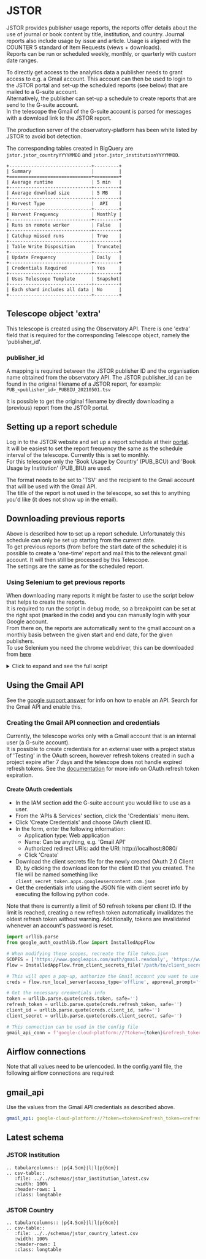 # JSTOR

JSTOR provides publisher usage reports, the reports offer details about the use of journal or book content by title, institution, and country. 
Journal reports also include usage by issue and article. 
Usage is aligned with the COUNTER 5 standard of Item Requests (views + downloads).  
Reports can be run or scheduled weekly, monthly, or quarterly with custom date ranges. 

To directly get access to the analytics data a publisher needs to grant access to e.g. a Gmail account. 
This account can then be used to login to the JSTOR portal and set-up the scheduled reports (see below) that are
 mailed to a G-suite account.  
Alternatively, the publisher can set-up a schedule to create reports that are send to the G-suite account.  
In the telescope the Gmail of the G-suite account is parsed for messages with a download link to the JSTOR report.

The production server of the observatory-platform has been white listed by JSTOR to avoid bot detection.

The corresponding tables created in BigQuery are `jstor.jstor_countryYYYYMMDD` and `jstor.jstor_institutionYYYYMMDD`.

```eval_rst
+------------------------------+---------+
| Summary                      |         |
+==============================+=========+
| Average runtime              | 5 min   |
+------------------------------+---------+
| Average download size        | 5 MB    |
+------------------------------+---------+
| Harvest Type                 |  API    |
+------------------------------+---------+
| Harvest Frequency            | Monthly |
+------------------------------+---------+
| Runs on remote worker        | False   |
+------------------------------+---------+
| Catchup missed runs          | True    |
+------------------------------+---------+
| Table Write Disposition      | Truncate|
+------------------------------+---------+
| Update Frequency             | Daily   |
+------------------------------+---------+
| Credentials Required         | Yes     |
+------------------------------+---------+
| Uses Telescope Template      | Snapshot|
+------------------------------+---------+
| Each shard includes all data | No      |
+------------------------------+---------+
```

## Telescope object 'extra'
This telescope is created using the Observatory API. There is one 'extra' field that is required for the
 corresponding Telescope object, namely the 'publisher_id'.   

### publisher_id
A mapping is required between the JSTOR publisher ID and the organisation name obtained from the observatory API.
The JSTOR publisher_id can be found in the original filename of a JSTOR report, for example:  
`PUB_<publisher_id>_PUBBIU_20210501.tsv`

It is possible to get the original filename by directly downloading a (previous) report from the JSTOR portal.

## Setting up a report schedule
Log in to the JSTOR website and set up a report schedule at their [portal](https://www.jstor.org/publisher-reports/#request-schedules).  
It will be easiest to set the report frequency the same as the schedule interval of the telescope. Currently this is set
 to monthly.  
For this telescope only the 'Book Usage by Country' (PUB_BCU) and 'Book Usage by Institution' (PUB_BIU) are used.  

The format needs to be set to 'TSV' and the recipient to the Gmail account that will be used with the Gmail API.  
The title of the report is not used in the telescope, so set this to anything you'd like (it does not show up in the email).  

## Downloading previous reports
Above is described how to set up a report schedule. Unfortunately this schedule can only be set up starting from the
 current date.  
To get previous reports (from before the start date of the schedule) it is possible to create a 'one-time' report and
 mail this to the relevant gmail account. It will then still be processed by this Telescope.  
The settings are the same as for the scheduled report.

### Using Selenium to get previous reports
When downloading many reports it might be faster to use the script below that helps to create the reports.  
It is required to run the script in debug mode, so a breakpoint can be set at the right spot (marked in the code) and
 you can manually login with your Google account.  
From there on, the reports are automatically sent to the gmail account on a monthly basis between the given start and
 end date, for the given publishers.  
To use Selenium you need the chrome webdriver, this can be downloaded from [here](https://chromedriver.chromium.org/downloads)

<details>
    <summary> Click to expand and see the full script </summary>

```python
import platform
import time
from datetime import datetime

import pendulum
from selenium import webdriver
from selenium.common.exceptions import ElementClickInterceptedException
from selenium.webdriver.common.action_chains import ActionChains
from selenium.webdriver.common.keys import Keys
from selenium.webdriver.support.ui import Select


def main():
    """ Create the JSTOR 'Book Usage by Country' and 'Book Usage by Institution' reports that are in the past and 
    can't be scheduled.
    Needs to be run in debug mode, because it requires manual sign in at breakpoint (to avoid bot detection).

    Reports are created at a monthly granularity between the start_date and end_date.
    The reports are created for each publisher in the 'publisher_names' list and a link to the report is send to the 
    email_address.
    
    There are some 'sleep' statements so the driver waits for the page to load.
    A common issue is that the driver fails at the 'select report' step. The dropdown menu becomes unclickable. It 
    might become clickable after waiting a few seconds or it is necessary to refresh the page and possibly do the 
    reCAPTCHA that shows up.
    
    :return: None.
    """

    """ Customise values """
    driver_path = '/path/to/chromedriver'
    # The publisher name is the exact text displayed when you click 'Select a publisher'
    publisher_names = ["UCL Press (uclpress)", "ANU Press (anuepress)"]
    email_address = 'address@gmail.com'
    start_date = pendulum.datetime(2016, 10, 1)
    end_date = pendulum.now()
    """ Customise values """

    # Initialise webdriver and go to jstor url to login
    driver = webdriver.Chrome(executable_path=driver_path)
    driver.implicitly_wait(10)
    driver.get('https://www.jstor.org/publisher-reports/')

    # Close cookies bar
    try:  # <-------- set breakpoint here and manually sign in
        driver.find_element_by_xpath('//*[@id="onetrust-close-btn-container"]/button').click()
    except:
        pass

    # Click 'create report'
    driver.find_element_by_id('create-report-button').click()

    # Loop through months
    period = pendulum.period(start_date, end_date)
    for dt in period.range('months'):
        # Loop through publishers
        for publisher_name in publisher_names:
            for report_type in ["PUB_BCU", "PUB_BIU"]:
                # Select the publisher
                select_publisher = Select(driver.find_element_by_id('institution-list'))
                select_publisher.select_by_visible_text(publisher_name)

                # Set report type to 'one-time'
                driver.find_element_by_id('is-scheduled-no').click()

                # Select the report type
                time.sleep(5)
                if driver.find_element_by_id('template-list').get_attribute('disabled'):
                    print('pause')  # <----- optionally add breakpoint to wait longer than 5s
                select_report = Select(driver.find_element_by_id('template-list'))
                select_report.select_by_value(report_type)

                # Skip month if month is not finished yet
                if dt.end_of('month') >= pendulum.now():
                    continue

                # Get start and end date of one month
                start_month = dt
                end_month = dt.end_of('month')

                # Set the start and end date
                set_calendar_dates(driver, start_month, end_month)

                # Set the report format
                driver.find_element_by_xpath('//*[@id="available-reports"]/div/fieldset[4]/div[2]/label').click()

                # Fill in email address
                if platform.system() == 'Darwin':
                    key = Keys.COMMAND
                else:
                    key = Keys.CONTROL
                driver.find_element_by_name('email_address').send_keys(key, "a")
                driver.find_element_by_name('email_address').send_keys(email_address)

                # Click continue
                driver.find_element_by_xpath('//*[@id="create-report"]/div[2]/pharos-button').click()

                # Click submit, test if duplicate report
                time.sleep(5)
                try:
                    # Submit if not duplicate
                    driver.find_element_by_xpath('//*[@id="create-report"]/div[2]/pharos-button[2]').click()
                    print(f'Created report, name: {publisher_name}, type: {report_type}, start: {start_month}, '
                          f'end: {end_month}')
                except ElementClickInterceptedException:
                    # Close if duplicate
                    if driver.find_element_by_xpath('//*[@id="available-reports"]/div/div/div/div['
                                                    '1]/span/strong').text == 'Duplicate report found!':
                        driver.find_element_by_xpath('//*[@id="create-report"]/button').click()
                        print(f'Report already exists, name: {publisher_name}, type: {report_type}, '
                              f'start: {start_month}, end: {end_month}')
                    else:
                        raise ElementClickInterceptedException

                # Click 'create report'
                time.sleep(5)
                create_report_button = driver.find_element_by_id('create-report-button')
                action = ActionChains(driver)
                action.move_to_element(create_report_button).click().perform()


def set_calendar_dates(driver: webdriver, start_date: pendulum, end_date: pendulum):
    """ Set the calendar date for the start and end date of the report.
    
    :param driver: The webdriver
    :param start_date: The start date of this report
    :param end_date: The end dat eof this report
    :return: None.
    """
    date_info = {start_date: {'calendar_id': 'start-calendar',
                              'date_id': 'begin-date',
                              'button': start_date.weekday() + start_date.day},
                 end_date: {'calendar_id': 'end-calendar',
                            'date_id': 'end-date',
                            'button': start_date.weekday() + start_date.day + end_date.day - 1}}
    for target_date, info in date_info.items():
        calendar_id = info['calendar_id']

        # Click to open calendar
        date_id = driver.find_element_by_id(info['date_id'])
        action = ActionChains(driver)
        action.move_to_element(date_id).click().perform()

        # Find currently set year and month
        set_date_str = driver.find_element_by_xpath(
            f'//*[@id="{calendar_id}"]/div/div[1]/button[3]/span').get_attribute("innerHTML")
        set_month = datetime.strptime(set_date_str, "%B %Y").month
        set_year = datetime.strptime(set_date_str, "%B %Y").year

        button_map = {'next_year': '5',
                      'previous_year': '1',
                      'next_month': '4',
                      'previous_month': '2'}

        # Go to previous year
        while target_date.year < set_year:
            set_date = go_to(driver, button_map['previous_year'], calendar_id)
            set_year = set_date.year

        # Go to next year
        while target_date.year > set_year:
            set_date = go_to(driver, button_map['next_year'], calendar_id)
            set_year = set_date.year

        # Go to previous month
        while target_date.month < set_month:
            set_date = go_to(driver, button_map['previous_month'], calendar_id)
            set_month = set_date.month

        # Go to next month
        while target_date.month > set_month:
            set_date = go_to(driver, button_map['next_month'], calendar_id)
            set_month = set_date.month

        # Set day, button number starts at
        button = info['button']
        driver.find_element_by_xpath(f'//*[@id="{calendar_id}"]/div/div[2]/div/div/div/div[2]/button[{button}]').click()

    # Check that set date matches target date
    assert driver.find_element_by_id('begin-date').get_attribute("value") == start_date.strftime('%Y-%m-%d')
    assert driver.find_element_by_id('end-date').get_attribute("value") == end_date.strftime('%Y-%m-%d')


def go_to(driver: webdriver, button: str, calendar_id: str) -> datetime:
    """ Click to go to the next/previous month/year
    
    :param driver: The webdriver
    :param button: The button number corresponding to next or previous and month or year
    :param calendar_id: The calendar id, either 'start calendar' or 'end calendar'
    :return: The month and year that the calendar was set to.
    """
    driver.find_element_by_xpath(f'//*[@id="{calendar_id}"]/div/div[1]/button[{button}]').click()
    set_date_str = driver.find_element_by_xpath(f'//*[@id="{calendar_id}"]/div/div[1]/button[3]/span').text
    set_date = datetime.strptime(set_date_str, "%B %Y")

    return set_date


if __name__ == '__main__':
    main()
```

</details>

## Using the Gmail API
See the [google support answer](https://support.google.com/googleapi/answer/6158841?hl=en) for info on how to enable an API.
Search for the Gmail API and enable this.

### Creating the Gmail API connection and credentials  
Currently, the telescope works only with a Gmail account that is an internal user (a G-suite account).  
It is possible to create credentials for an external user with a project status of 'Testing' in the OAuth screen, 
however refresh tokens created in such a project expire after 7 days and the telescope does not handle expired
 refresh tokens.
See the [documentation](https://developers.google.com/identity/protocols/oauth2#expiration) for more info on OAuth
 refresh token expiration.  

#### Create OAuth credentials   
- In the IAM section add the G-suite account you would like to use as a user. 
- From the 'APIs & Services' section, click the 'Credentials' menu item.
- Click 'Create Credentials' and choose OAuth client ID.
- In the form, enter the following information:
  -  Application type: Web application
  -  Name: Can be anything, e.g. 'Gmail API'
  -  Authorized redirect URIs: add the URI: http://localhost:8080/
  -  Click 'Create'
- Download the client secrets file for the newly created OAuth 2.0 Client ID, by clicking the download icon for the 
  client ID that you created. The file will be named something like `client_secret_token.apps.googleusercontent.com.json`    
- Get the credentials info using the JSON file with client secret info by executing the following python code. 

Note that there is currently a limit of 50 refresh tokens per client ID. 
If the limit is reached, creating a new refresh token automatically invalidates the oldest refresh token without
 warning. Additionally, tokens are invalidated whenever an account's password is reset.  
```python
import urllib.parse
from google_auth_oauthlib.flow import InstalledAppFlow

# When modifying these scopes, recreate the file token.json
SCOPES = ['https://www.googleapis.com/auth/gmail.readonly', 'https://www.googleapis.com/auth/gmail.modify']
flow = InstalledAppFlow.from_client_secrets_file('/path/to/client_secret_token.apps.googleusercontent.com.json', SCOPES)

# This will open a pop-up, authorize the Gmail account you want to use
creds = flow.run_local_server(access_type='offline', approval_prompt='force', port=8080)

# Get the necessary credentials info
token = urllib.parse.quote(creds.token, safe='')
refresh_token = urllib.parse.quote(creds.refresh_token, safe='')
client_id = urllib.parse.quote(creds.client_id, safe='')
client_secret = urllib.parse.quote(creds.client_secret, safe='')

# This connection can be used in the config file
gmail_api_conn = f'google-cloud-platform://?token={token}&refresh_token={refresh_token}&client_id={client_id}&client_secret={client_secret}'
```

## Airflow connections
Note that all values need to be urlencoded.
In the config.yaml file, the following airflow connections are required:  

## gmail_api
Use the values from the Gmail API credentials as described above.

```yaml
gmail_api: google-cloud-platform://?token=<token>&refresh_token=<refresh_token>&client_id=<client_id>&client_secret=<client_secret>
```


## Latest schema

### JSTOR Institution

``` eval_rst
.. tabularcolumns:: |p{4.5cm}|l|l|p{6cm}| 
.. csv-table::
   :file: ../../schemas/jstor_institution_latest.csv
   :width: 100%
   :header-rows: 1
   :class: longtable
```

### JSTOR Country

``` eval_rst
.. tabularcolumns:: |p{4.5cm}|l|l|p{6cm}| 
.. csv-table::
   :file: ../../schemas/jstor_country_latest.csv
   :width: 100%
   :header-rows: 1
   :class: longtable
```
